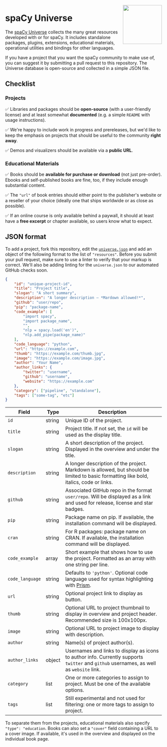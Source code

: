 <a href="https://explosion.ai"><img src="https://explosion.ai/assets/img/logo.svg" width="125" height="125" align="right" /></a>

# spaCy Universe

The [spaCy Universe](https://spacy.io/universe) collects the many great resources developed with or for spaCy. It
includes standalone packages, plugins, extensions, educational materials,
operational utilities and bindings for other languages.

If you have a project that you want the spaCy community to make use of, you can
suggest it by submitting a pull request to this repository. The Universe
database is open-source and collected in a simple JSON file.

## Checklist

### Projects

✅ Libraries and packages should be **open-source** (with a user-friendly license) and at least somewhat **documented** (e.g. a simple `README` with usage instructions).

✅ We're happy to include work in progress and prereleases, but we'd like to keep the emphasis on projects that should be useful to the community **right away**.

✅ Demos and visualizers should be available via a **public URL**.

### Educational Materials

✅ Books should be **available for purchase or download** (not just pre-order). Ebooks and self-published books are fine, too, if they include enough substantial content.

✅ The `"url"` of book entries should either point to the publisher's website or a reseller of your choice (ideally one that ships worldwide or as close as possible).

✅ If an online course is only available behind a paywall, it should at least have a **free excerpt** or chapter available, so users know what to expect.

## JSON format

To add a project, fork this repository, edit the [`universe.json`](universe.json)
and add an object of the following format to the list of `"resources"`. Before
you submit your pull request, make sure to use a linter to verify that your
markup is correct. We'll also be adding linting for the `universe.json` to our
automated GitHub checks soon.

```json
{
    "id": "unique-project-id",
    "title": "Project title",
    "slogan": "A short summary",
    "description": "A longer description – *Mardown allowed!*",
    "github": "user/repo",
    "pip": "package-name",
    "code_example": [
        "import spacy",
        "import package_name",
        "",
        "nlp = spacy.load('en')",
        "nlp.add_pipe(package_name)"
    ],
    "code_language": "python",
    "url": "https://example.com",
    "thumb": "https://example.com/thumb.jpg",
    "image": "https://example.com/image.jpg",
    "author": "Your Name",
    "author_links": {
        "twitter": "username",
        "github": "username",
        "website": "https://example.com"
    },
    "category": ["pipeline", "standalone"],
    "tags": ["some-tag", "etc"]
}
```

|  Field | Type | Description |
| --- | --- | --- |
| `id` | string | Unique ID of the project. |
| `title` | string | Project title. If not set, the `id` will be used as the display title. |
| `slogan` | string | A short description of the project. Displayed in the overview and under the title. |
| `description` | string | A longer description of the project. Markdown is allowed, but should be limited to basic formatting like bold, italics, code or links. |
| `github` | string | Associated GitHub repo in the format `user/repo`. Will be displayed as a link and used for release, license and star badges. |
| `pip` | string | Package name on pip. If available, the installation command will be displayed. |
| `cran` | string | For R packages: package name on CRAN. If available, the installation command will be displayed. |
| `code_example` | array | Short example that shows how to use the project. Formatted as an array with one string per line. |
| `code_language` | string | Defaults to `'python'`. Optional code language used for syntax highlighting with [Prism](http://prismjs.com/). |
| `url` | string | Optional project link to display as button. |
| `thumb` | string | Optional URL to project thumbnail to display in overview and project header. Recommended size is 100x100px. |
| `image` | string | Optional URL to project image to display with description. |
| `author` | string | Name(s) of project author(s). |
| `author_links` | object | Usernames and links to display as icons to author info. Currently supports `twitter` and `github` usernames, as well as `website` link. |
| `category` | list | One or more categories to assign to project. Must be one of the available options. |
| `tags` | list | Still experimental and not used for filtering: one or more tags to assign to project. |

To separate them from the projects, educational materials also specify
`"type": "education`. Books can also set a `"cover"` field containing a URL
to a cover image. If available, it's used in the overview and displayed on
the individual book page.
